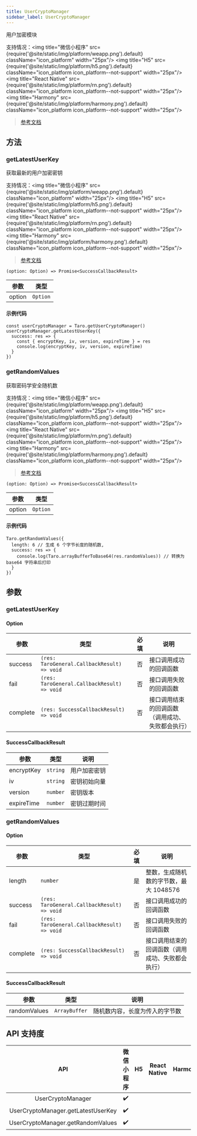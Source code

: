 ```yaml
---
title: UserCryptoManager
sidebar_label: UserCryptoManager
---
```


用户加密模块

支持情况：<img title="微信小程序" src={require('@site/static/img/platform/weapp.png').default} className="icon_platform" width="25px"/> <img title="H5" src={require('@site/static/img/platform/h5.png').default} className="icon_platform icon_platform--not-support" width="25px"/> <img title="React Native" src={require('@site/static/img/platform/rn.png').default} className="icon_platform icon_platform--not-support" width="25px"/> <img title="Harmony" src={require('@site/static/img/platform/harmony.png').default} className="icon_platform icon_platform--not-support" width="25px"/>

> [参考文档](https://developers.weixin.qq.com/miniprogram/dev/api/base/crypto/UserCryptoManager.html)

## 方法

### getLatestUserKey

获取最新的用户加密密钥

支持情况：<img title="微信小程序" src={require('@site/static/img/platform/weapp.png').default} className="icon_platform" width="25px"/> <img title="H5" src={require('@site/static/img/platform/h5.png').default} className="icon_platform icon_platform--not-support" width="25px"/> <img title="React Native" src={require('@site/static/img/platform/rn.png').default} className="icon_platform icon_platform--not-support" width="25px"/> <img title="Harmony" src={require('@site/static/img/platform/harmony.png').default} className="icon_platform icon_platform--not-support" width="25px"/>

> [参考文档](https://developers.weixin.qq.com/miniprogram/dev/api/base/crypto/UserCryptoManager.getLatestUserKey.html)

```tsx
(option: Option) => Promise<SuccessCallbackResult>
```

| 参数 | 类型 |
| --- | --- |
| option | `Option` |

#### 示例代码

```tsx
const userCryptoManager = Taro.getUserCryptoManager()
userCryptoManager.getLatestUserKey({
  success: res => {
    const { encryptKey, iv, version, expireTime } = res
    console.log(encryptKey, iv, version, expireTime)
  }
})
```

### getRandomValues

获取密码学安全随机数

支持情况：<img title="微信小程序" src={require('@site/static/img/platform/weapp.png').default} className="icon_platform" width="25px"/> <img title="H5" src={require('@site/static/img/platform/h5.png').default} className="icon_platform icon_platform--not-support" width="25px"/> <img title="React Native" src={require('@site/static/img/platform/rn.png').default} className="icon_platform icon_platform--not-support" width="25px"/> <img title="Harmony" src={require('@site/static/img/platform/harmony.png').default} className="icon_platform icon_platform--not-support" width="25px"/>

> [参考文档](https://developers.weixin.qq.com/miniprogram/dev/api/base/crypto/UserCryptoManager.getRandomValues.html)

```tsx
(option: Option) => Promise<SuccessCallbackResult>
```

| 参数 | 类型 |
| --- | --- |
| option | `Option` |

#### 示例代码

```tsx
Taro.getRandomValues({
  length: 6 // 生成 6 个字节长度的随机数,
  success: res => {
    console.log(Taro.arrayBufferToBase64(res.randomValues)) // 转换为 base64 字符串后打印
  }
})
```

## 参数

### getLatestUserKey

#### Option

| 参数 | 类型 | 必填 | 说明 |
| --- | --- | :---: | --- |
| success | `(res: TaroGeneral.CallbackResult) => void` | 否 | 接口调用成功的回调函数 |
| fail | `(res: TaroGeneral.CallbackResult) => void` | 否 | 接口调用失败的回调函数 |
| complete | `(res: SuccessCallbackResult) => void` | 否 | 接口调用结束的回调函数（调用成功、失败都会执行） |

#### SuccessCallbackResult

| 参数 | 类型 | 说明 |
| --- | --- | --- |
| encryptKey | `string` | 用户加密密钥 |
| iv | `string` | 密钥初始向量 |
| version | `number` | 密钥版本 |
| expireTime | `number` | 密钥过期时间 |

### getRandomValues

#### Option

| 参数 | 类型 | 必填 | 说明 |
| --- | --- | :---: | --- |
| length | `number` | 是 | 整数，生成随机数的字节数，最大 1048576 |
| success | `(res: TaroGeneral.CallbackResult) => void` | 否 | 接口调用成功的回调函数 |
| fail | `(res: TaroGeneral.CallbackResult) => void` | 否 | 接口调用失败的回调函数 |
| complete | `(res: SuccessCallbackResult) => void` | 否 | 接口调用结束的回调函数（调用成功、失败都会执行） |

#### SuccessCallbackResult

| 参数 | 类型 | 说明 |
| --- | --- | --- |
| randomValues | `ArrayBuffer` | 随机数内容，长度为传入的字节数 |

## API 支持度

| API | 微信小程序 | H5 | React Native | Harmony |
| :---: | :---: | :---: | :---: | :---: |
| UserCryptoManager | ✔️ |  |  |  |
| UserCryptoManager.getLatestUserKey | ✔️ |  |  |  |
| UserCryptoManager.getRandomValues | ✔️ |  |  |  |
